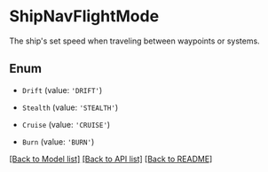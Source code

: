 # ShipNavFlightMode

The ship\'s set speed when traveling between waypoints or systems.

## Enum

* `Drift` (value: `'DRIFT'`)

* `Stealth` (value: `'STEALTH'`)

* `Cruise` (value: `'CRUISE'`)

* `Burn` (value: `'BURN'`)

[[Back to Model list]](../README.md#documentation-for-models) [[Back to API list]](../README.md#documentation-for-api-endpoints) [[Back to README]](../README.md)
